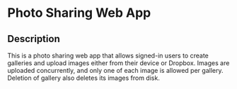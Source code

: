 # Photo Sharing Web App

## Description
This is a photo sharing web app that allows signed-in users to create galleries and upload images either from their device or Dropbox. Images are uploaded concurrently, and only one of each image is allowed per gallery. Deletion of gallery also deletes its images from disk.
